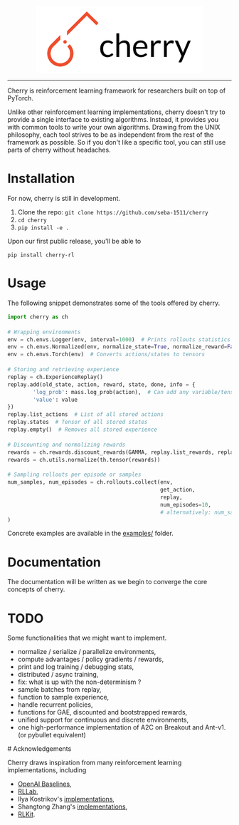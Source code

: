 <p align="center"><img src="./docs/assets/img/cherry_full.png" height="150px" /></p>

--------------------------------------------------------------------------------

Cherry is reinforcement learning framework for researchers built on top of PyTorch.

Unlike other reinforcement learning implementations, cherry doesn't try to provide a single interface to existing algorithms.
Instead, it provides you with common tools to write your own algorithms.
Drawing from the UNIX philosophy, each tool strives to be as independent from the rest of the framework as possible.
So if you don't like a specific tool, you can still use parts of cherry without headaches.

# Installation

For now, cherry is still in development.

1. Clone the repo: `git clone https://github.com/seba-1511/cherry`
2. `cd cherry`
3. `pip install -e .`

Upon our first public release, you'll be able to

```
pip install cherry-rl
```

# Usage

The following snippet demonstrates some of the tools offered by cherry.

~~~python
import cherry as ch

# Wrapping environments
env = ch.envs.Logger(env, interval=1000)  # Prints rollouts statistics
env = ch.envs.Normalized(env, normalize_state=True, normalize_reward=False)  
env = ch.envs.Torch(env)  # Converts actions/states to tensors

# Storing and retrieving experience
replay = ch.ExperienceReplay()
replay.add(old_state, action, reward, state, done, info = {
        'log_prob': mass.log_prob(action),  # Can add any variable/tensor to the transitions
        'value': value
})
replay.list_actions  # List of all stored actions
replay.states  # Tensor of all stored states
replay.empty()  # Removes all stored experience

# Discounting and normalizing rewards
rewards = ch.rewards.discount_rewards(GAMMA, replay.list_rewards, replay.list_dones)
rewards = ch.utils.normalize(th.tensor(rewards))

# Sampling rollouts per episode or samples
num_samples, num_episodes = ch.rollouts.collect(env,
                                                get_action,
                                                replay,
                                                num_episodes=10,
                                                # alternatively: num_samples=1000,
)
~~~

Concrete examples are available in the [examples/](./examples/) folder.

# Documentation

The documentation will be written as we begin to converge the core concepts of cherry.

# TODO

Some functionalities that we might want to implement.

* normalize / serialize / parallelize environments,
* compute advantages / policy gradients / rewards,
* print and log training / debugging stats,
* distributed / async training,
* fix: what is up with the non-determinism ?
* sample batches from replay,
* function to sample experience,
* handle recurrent policies,
* functions for GAE, discounted and bootstrapped rewards,
* unified support for continuous and discrete environments,
* one high-performance implementation of A2C on Breakout and Ant-v1. (or pybullet equivalent)


# Acknowledgements

Cherry draws inspiration from many reinforcement learning implementations, including

* [OpenAI Baselines](https://github.com/openai/baselines),
* [RLLab](https://github.com/rll/rllab),
* Ilya Kostrikov's [implementations](https://github.com/ikostrikov/pytorch-a2c-ppo-acktr),
* Shangtong Zhang's [implementations](https://github.com/ShangtongZhang/DeepRL),
* [RLKit](https://github.com/vitchyr/rlkit).
